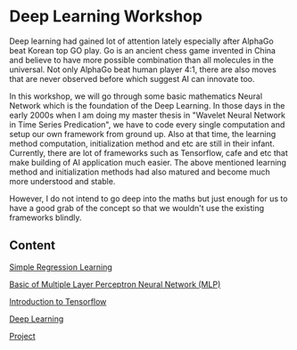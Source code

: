 # Deep Learning Workshop

Deep learning had gained lot of attention lately especially after AlphaGo beat Korean top GO play. Go is an ancient chess game invented in China and believe to have more possible combination than all molecules in the universal. Not only AlphaGo beat human player 4:1, there are also moves that are never observed before which suggest AI can innovate too. 

In this workshop, we will go through some basic mathematics Neural Network which is the foundation of the Deep Learning. In those days in the early 2000s when I am doing my master thesis in "Wavelet Neural Network in Time Series Predication", we have to code every single computation and setup our own framework from ground up. Also at that time, the learning method computation, initialization method and etc are still in their infant. Currently, there are lot of frameworks such as Tensorflow, cafe and etc that make building of AI application much easier. The above mentioned learning method and initialization methods had also matured and become much more understood and stable.

However, I do not intend to go deep into the maths but just enough for us to have a good grab of the concept so that we wouldn't use the existing frameworks blindly.

## Content

[Simple Regression Learning]()


[Basic of Multiple Layer Perceptron  Neural Network (MLP)]()

[Introduction to Tensorflow]()

[Deep Learning]()

[Project]()

